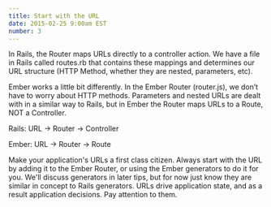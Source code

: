 ```yaml
---
title: Start with the URL
date: 2015-02-25 9:00am EST
number: 3
---
```


In Rails, the Router maps URLs directly to a controller action. We have a file in Rails called routes.rb that contains these mappings and determines our URL structure (HTTP Method, whether they are nested, parameters, etc).

Ember works a little bit differently. In the Ember Router (router.js), we don’t have to worry about HTTP methods. Parameters and nested URLs are dealt with in a similar way to Rails, but in Ember the Router maps URLs to a Route, NOT a Controller.

Rails:
URL -> Router -> Controller

Ember:
URL -> Router -> Route

Make your application's URLs a first class citizen. Always start with the URL by adding it to the Ember Router, or using the Ember generators to do it for you. We'll discuss generators in later tips, but for now just know they are similar in concept to Rails generators. URLs drive application state, and as a result application decisions. Pay attention to them.
